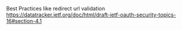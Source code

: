 Best Practices like redirect url validation
https://datatracker.ietf.org/doc/html/draft-ietf-oauth-security-topics-16#section-4.1
